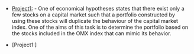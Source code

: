 
- [Project1:](Project1/Project-1-Analysis.pdf) - One of economical hypotheses states that there exist only a few stocks on a capital market such that a portfolio constructed by using these stocks will duplicate the behaviour of the capital market index. One of the aims of this task is to determine the portfolio based on the stocks included in the OMX index that can mimic its behavior.

- [Project1:]
